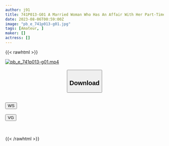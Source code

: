 ```yaml
---
author: j91
title: 741P013-G01 A Married Woman Who Has An Affair With Her Part-Time Student.
date: 2023-08-06T00:59:00Z
image: "pb_e_741p013-g01.jpg"
tags: [Amateur, ]
maker: []
actress: []
---
```



{{< rawhtml >}}

<div class="video" data-videoid="ix0k880jninr">
    <a href="javascript:;">
        <img src="https://my.j91.asia/posts/pb_e_741p013-g01/pb_e_741p013-g01.jpg" width="WIDTH" height="HEIGHT" alt="pb_e_741p013-g01.mp4" loading="lazy">
    </a>
</div>

<script type="text/javascript" src="https://j91.asia/asset/on-demand-ws.js"></script>

<br>
  <link rel="stylesheet" href="https://j91.asia/asset/bs5.css">
  
  <center>
  <button class="btn btn-primary" type="button" data-bs-toggle="collapse" data-bs-target=".multi-collapse" aria-expanded="false" aria-controls="multiCollapseExample1 multiCollapseExample2"><h2>Download</h2></button></center>
</p>
<div class="row">
  <div class="col">
    <div class="collapse multi-collapse" id="multiCollapseExample1">
      <div class="card card-body">
	      	      <br>
<div class="buttons">  
<a href="https://wolfstream.tv/ix0k880jninr"><button class="btn-hover color-3"><i class="fa fa-download"></i> WS</button></a></div>
    </div>
  </div>
</div>
  <div class="col">
    <div class="collapse multi-collapse" id="multiCollapseExample2">
      <div class="card card-body">
	      <br>
<div class="buttons">
    <a href="https://vgembed.com/v/VqbX53LKpzxQzpl"><button class="btn-hover color-9"><i class="fa fa-download"></i> VG</button></a></div>
<br><br>
      </div>
    </div>
  </div>
</div>

{{< /rawhtml >}}